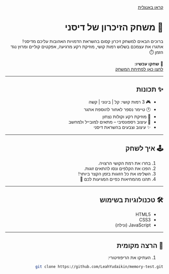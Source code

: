 <div dir="rtl">

[קראו באנגלית](README.md)

# 🎴 משחק הזיכרון של דיסני

ברוכים הבאים למשחק זיכרון קסום בהשראת הדמויות האהובות עליכם מדיסני!  
אתגרו את עצמכם בשלוש רמות קושי, מוזיקת רקע מרגיעה, אפקטים קוליים ומרוץ נגד הזמן ⏱️

🌟 **שחקו עכשיו:**  
[לחצו כאן לפתיחת המשחק](https://leahyudaikin.github.io/memory-test/)  

---

## ✨ תכונות

- 🎮 3 רמות קושי: קל | בינוני | קשה  
- 🕐 טיימר נספר לאחור להוספת אתגר  
- 🎵 מוזיקת רקע וקולות נצחון  
- 📱 עיצוב רספונסיבי – מתאים למובייל ולמחשב  
- ✨ עיצוב וצבעים בהשראת דיסני  

---

## 🕹️ איך לשחק

1. בחרו את רמת הקושי הרצויה.  
2. הפכו את הקלפים ונסו להתאים זוגות.  
3. השלימו את כל הזוגות בזמן הקצר ביותר!  
4. תהנו מהמחיאות כפיים המגיעות לכם 🎉  

---

## 🛠️ טכנולוגיות בשימוש

- HTML5  
- CSS3  
- JavaScript (ונילה)  

---

## 🧪 הרצה מקומית

1. העתיקו את הריפוזיטורי:  
```bash
git clone https://github.com/LeahYudaikin/memory-test.git

